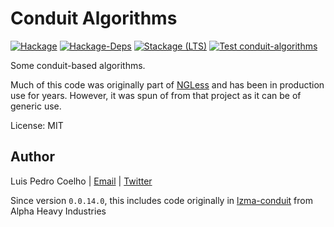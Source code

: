 # Conduit Algorithms

[![Hackage](https://img.shields.io/hackage/v/conduit-algorithms.svg)](https://hackage.haskell.org/package/conduit-algorithms)
[![Hackage-Deps](https://img.shields.io/hackage-deps/v/conduit-algorithms.svg)](http://packdeps.haskellers.com/feed?needle=conduit-algorithms)
[![Stackage (LTS)](http://stackage.org/package/conduit-algorithms/badge/lts)](http://stackage.org/lts/package/conduit-algorithms)
[![Test conduit-algorithms](https://github.com/luispedro/conduit-algorithms/actions/workflows/run-tests.yml/badge.svg)](https://github.com/luispedro/conduit-algorithms/actions/workflows/run-tests.yml)

Some conduit-based algorithms.

Much of this code was originally part of [NGLess](http://ngless.embl.de) and
has been in production use for years. However, it was spun of from that project
as it can be of generic use.

License: MIT

## Author
Luis Pedro Coelho | [Email](mailto:luis@luispedro.org) | [Twitter](https://twitter.com/luispedrocoelho)

Since version `0.0.14.0`, this includes code originally in [lzma-conduit](https://github.com/alphaHeavy/lzma-conduit) from Alpha Heavy Industries

